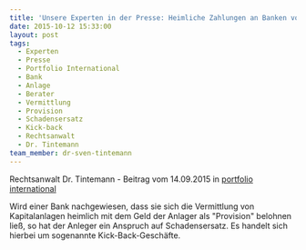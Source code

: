 ```yaml
---
title: 'Unsere Experten in der Presse: Heimliche Zahlungen an Banken von Anlegergeldern'
date: 2015-10-12 15:33:00
layout: post
tags:
  - Experten
  - Presse
  - Portfolio International
  - Bank
  - Anlage
  - Berater
  - Vermittlung
  - Provision
  - Schadensersatz
  - Kick-back
  - Rechtsanwalt
  - Dr. Tintemann
team_member: dr-sven-tintemann
---
```



Rechtsanwalt Dr. Tintemann - Beitrag vom 14.09.2015 in [portfolio international](http://www.portfolio-international.de/no_cache/newsdetails-print/article/wacklige-klagen-zu-kick-backs-i.html?type=98&amp;tx_ttnews%5BsViewPointer%5D=1&amp;print=1)

Wird einer Bank nachgewiesen, dass sie sich die Vermittlung von Kapitalanlagen heimlich mit dem Geld der Anlager als "Provision" belohnen lie&szlig;, so hat der Anleger ein Anspruch auf Schadensersatz. Es handelt sich hierbei um sogenannte Kick-Back-Gesch&auml;fte.